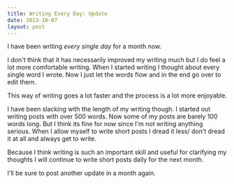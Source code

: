 ```yaml
---
title: Writing Every Day: Update
date: 2013-10-07
layout: post
---
```

I have been writing *every single day* for a month now.

I don't think that it has necessarily improved my writing much but I do feel a lot more comfortable writing. When I started writing I thought about every single word I wrote. Now I just let the words flow and in the end go over to edit them.

This way of writing goes a lot faster and the process is a lot more enjoyable. 

I have been slacking with the length of my writing though. I started out writing posts with over 500 words. Now some of my posts are barely 100 words long. But I think its fine for now since I'm not writing anything serious. When I allow myself to write short posts I dread it less/ don't dread it at all and always get to write.

Because I think writing is such an important skill and useful for clarifying my thoughts I will continue to write short posts daily for the next month.

I'll be sure to post another update in a month again.